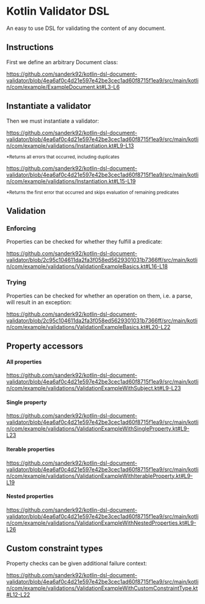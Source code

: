 # Kotlin Validator DSL
An easy to use DSL for validating the content of any document.

## Instructions

First we define an arbitrary Document class:

https://github.com/sanderk92/kotlin-dsl-document-validator/blob/4ea6af0c4d21e597e42be3cec1ad60f8715f1ea9/src/main/kotlin/com/example/ExampleDocument.kt#L3-L6

## Instantiate a validator

Then we must instantiate a validator:

https://github.com/sanderk92/kotlin-dsl-document-validator/blob/4ea6af0c4d21e597e42be3cec1ad60f8715f1ea9/src/main/kotlin/com/example/validations/Instantiation.kt#L9-L13

<sup>*Returns all errors that occurred, including duplicates<sup>

https://github.com/sanderk92/kotlin-dsl-document-validator/blob/4ea6af0c4d21e597e42be3cec1ad60f8715f1ea9/src/main/kotlin/com/example/validations/Instantiation.kt#L15-L19

<sup>*Returns the first error that occurred and skips evaluation of remaining predicates<sup>

## Validation

### Enforcing

Properties can be checked for whether they fulfill a predicate:

https://github.com/sanderk92/kotlin-dsl-document-validator/blob/2c95c104611da2fa3f058ed5629301031b7366ff/src/main/kotlin/com/example/validations/ValidationExampleBasics.kt#L16-L18

### Trying

Properties can be checked for whether an operation on them, i.e. a parse, will result in an exception:

https://github.com/sanderk92/kotlin-dsl-document-validator/blob/2c95c104611da2fa3f058ed5629301031b7366ff/src/main/kotlin/com/example/validations/ValidationExampleBasics.kt#L20-L22
## Property accessors

#### All properties

https://github.com/sanderk92/kotlin-dsl-document-validator/blob/4ea6af0c4d21e597e42be3cec1ad60f8715f1ea9/src/main/kotlin/com/example/validations/ValidationExampleWithSubject.kt#L9-L23

#### Single property

https://github.com/sanderk92/kotlin-dsl-document-validator/blob/4ea6af0c4d21e597e42be3cec1ad60f8715f1ea9/src/main/kotlin/com/example/validations/ValidationExampleWithSingleProperty.kt#L9-L23

#### Iterable properties

https://github.com/sanderk92/kotlin-dsl-document-validator/blob/4ea6af0c4d21e597e42be3cec1ad60f8715f1ea9/src/main/kotlin/com/example/validations/ValidationExampleWithIterableProperty.kt#L9-L19

#### Nested properties

https://github.com/sanderk92/kotlin-dsl-document-validator/blob/4ea6af0c4d21e597e42be3cec1ad60f8715f1ea9/src/main/kotlin/com/example/validations/ValidationExampleWithNestedProperties.kt#L9-L26

## Custom constraint types

Property checks can be given additional failure context:

https://github.com/sanderk92/kotlin-dsl-document-validator/blob/4ea6af0c4d21e597e42be3cec1ad60f8715f1ea9/src/main/kotlin/com/example/validations/ValidationExampleWithCustomConstraintType.kt#L12-L22
